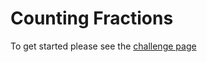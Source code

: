# Counting Fractions

To get started please see the [challenge page](https://projecteuler.net/problem=72)
